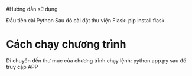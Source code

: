 #Hướng dẫn sử dụng

Đầu tiên cài Python
Sau đó cài đặt thư viện Flask: pip install flask

# Cách chạy chương trình 
Di chuyển đến thư mục của chương trình chạy lệnh: python app.py sau đó truy cập APP

